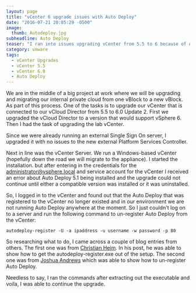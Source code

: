 ```yaml
---
layout: page
title: "vCenter 6 upgrade issues with Auto Deploy"
date: "2016-07-21 20:05:29 -0500"
image:
  thumb: Autodeploy.jpg
subheadline: Auto Deploy
teaser: "I ran into issues upgrading vCenter from 5.5 to 6 because of Auto Deploy. Here is how I fixed it...."
category: vmware
tags:
  - vCenter Upgrades
  - vCenter 5.5
  - vCenter 6.0
  - Auto Deploy
---
```


We are in the middle of a big project at work where we will be upgrading and migrating our internal private cloud from one vBlock to a new vBlock. As part of this process. One of the tasks is to upgrade our vCenter that is connected to our vCloud Director from 5.5 to 6.0 Update 2. First we upgraded the vCloud Director to a version that would support vSphere 6. Then I had the task of upgrading the lab vCenter.

Since we were already running an external Single Sign On server, I upgraded it with no issues to the new external Platform Services Controller.

Next in line was the vCenter Server. We run a Windows-based vCenter (hopefully down the road we will migrate to the appliance). I started the installation. but after entering in the credentials for the administrator@vsphere.local and service account for the vCenter I received an error about Auto Deploy 5.1 being installed and the upgrade could not continue until either a compatible version was installed or it was uninstalled.

So, I logged in to the vCenter and found out that the Auto Deploy that was registered to the vCenter no longer existed and in our environment we are not running Auto Deploy anywhere at the moment. So I just couldn't log on to a server and run the following command to un-register Auto Deploy from the vCenter:
```
autodeploy-register -U -a ipaddress -u username -w password -p 80
```

So researching what to do, I came across a couple of blog entries from others. The first one was from [Christian Heim](http://christian.weblog.heimdaheim.de/2012/02/04/vmware-auto-deploy-already-registered-ruleengine/). In his post, he was able to show how to get the autodeploy-register.exe out of the setup. The second one was from [Joshua Andrews](http://sostechblog.com/2012/05/31/un-auto-deployed-ed/) which was able to show how to un-register Auto Deploy.

Needless to say, I ran the commands after extracting out the executable and voila, I was able to continue the upgrade.
